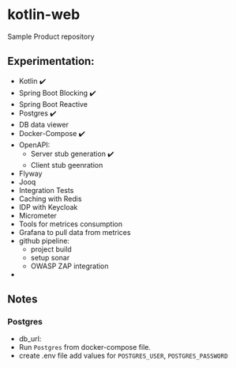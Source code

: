 # kotlin-web
Sample Product repository

## Experimentation:
- Kotlin :heavy_check_mark: 
- Spring Boot Blocking :heavy_check_mark: 
- Spring Boot Reactive
- Postgres :heavy_check_mark: 
- DB data viewer
- Docker-Compose :heavy_check_mark: 
- OpenAPI:
    - Server stub generation :heavy_check_mark: 
    - Client stub geenration
- Flyway
- Jooq
- Integration Tests
- Caching with Redis
- IDP with Keycloak
- Micrometer
- Tools for metrices consumption
- Grafana to pull data from metrices
- github pipeline:
    - project build
    - setup sonar 
    - OWASP ZAP integration
- 

## Notes
### Postgres
- db_url: 
- Run `Postgres` from docker-compose file.
- create .env file add values for `POSTGRES_USER`, `POSTGRES_PASSWORD`
